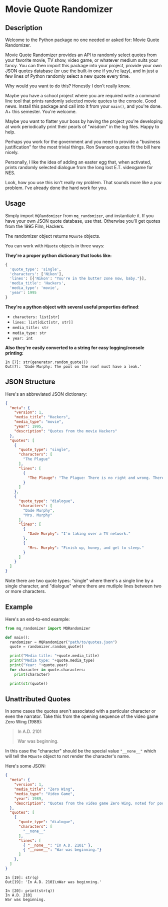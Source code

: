 # Movie Quote Randomizer

## Description

Welcome to the Python package no one needed or asked for: Movie Quote Randomizer.

Movie Quote Randomizer provides an API to randomly select quotes from your favorite movie, TV show, video game, or whatever medium suits your fancy. You can then import this package into your project, provide your own JSON quotes database (or use the built-in one if you're lazy), and in just a few lines of Python randomly select a new quote every time.

Why would you want to do this? Honestly I don't really know.

Maybe you have a school project where you are required write a command line tool that prints randomly selected movie quotes to the console. Good news. Install this package and call into it from your `main()`, and you're done. A+ this semester. You're welcome.

Maybe you want to flatter your boss by having the project you're developing at work periodically print their pearls of "wisdom" in the log files. Happy to help.

Perhaps you work for the government and you need to provide a "business justification" for the most trivial things. Ron Swanson quotes fit the bill here nicely.

Personally, I like the idea of adding an easter egg that, when activated, prints randomly selected dialogue from the long lost E.T. videogame for NES.

Look, how you use this isn't really my problem. That sounds more like a *you* problem. I've already done the hard work for you.

## Usage

Simply import `MQRandomizer` from `mq_randomizer`, and instantiate it. If you have your own JSON quote database, use that. Otherwise you'll get quotes from the 1995 Film, Hackers.

The randomizer object returns `MQuote` objects.

You can work with `MQuote` objects in three ways:

**They're a proper python dictionary that looks like:**
```python
{
  'quote_type': 'single',
  'characters': ['Nikon'],
  'lines': [{'Nikon': "You're in the butter zone now, baby."}],
  'media_title': 'Hackers',
  'media_type': 'movie',
  'year': 1995
}
```

**They're a python object with several useful properties defined**:
- `characters: list[str]`
- `lines: list[dict[str, str]]`
- `media_title: str`
- `media_type: str`
- `year: int`

**Also they're easily converted to a string for easy logging/console printing:**

```ipython
In [7]: str(generator.random_quote())
Out[7]: 'Dade Murphy: The pool on the roof must have a leak.'
```

## JSON Structure

Here's an abbreviated JSON dictionary:

```json
{
  "meta": {
    "version": 1,
    "media_title": "Hackers",
    "media_type": "movie",
    "year": 1995,
    "description": "Quotes from the movie Hackers"
  },
  "quotes": [
    {
      "quote_type": "single",
      "characters": [
        "The Plague"
      ],
      "lines": [
        {
          "The Plauge": "The Plague: There is no right and wrong. There's only fun and boring."
        }
      ]
    },
    {
      "quote_type": "dialogue",
      "characters": [
        "Dade Murphy",
        "Mrs. Murphy"
      ],
      "lines": [
        {
          "Dade Murphy": "I'm taking over a TV network."
        },
        {
          "Mrs. Murphy": "Finish up, honey, and get to sleep."
        }
      ]
    }
  ]
}
```

Note there are two quote types: "single" where there's a single line by a single character, and "dialogue" where there are mutliple lines between two or more characters.

## Example

Here's an end-to-end example:

```python
from mq_randomizer import MQRandomizer

def main():
  randomizer = MQRandomizer("path/to/quotes.json")
  quote = randomizer.random_quote()

  print("Media title: "+quote.media_title)
  print("Media type: "+quote.media_type)
  print("Year: "+quote.year)
  for character in quote.characters:
    print(character)

  print(str(quote))
```

## Unattributed Quotes

In some cases the quotes aren't associated with a particular character or even the narrator. Take this from the opening sequence of the video game Zero Wing (1989):

> In A.D. 2101
>
> War was beginning.

In this case the "character" should be the special value `"__none__"` which will tell the `MQuote` object to not render the character's name.

Here's some JSON:

```json
{
  "meta": {
    "version": 1,
    "media_title": "Zero Wing",
    "media_type": "Video Game",
    "year": 1989,
    "description": "Quotes from the video game Zero Wing, noted for poorly translated subtitles that spawned an internet meme."
  },
  "quotes": [
    {
      "quote_type": "dialogue",
      "characters": [
        "__none__"
      ],
      "lines": [
        { "__none__": "In A.D. 2101" },
        { "__none__": "War was beginning."}
      ]
    },
  ]
}

```

```ipython
In [19]: str(q)
Out[19]: 'In A.D. 2101\nWar was beginning.'

In [20]: print(str(q))
In A.D. 2101
War was beginning.
```

